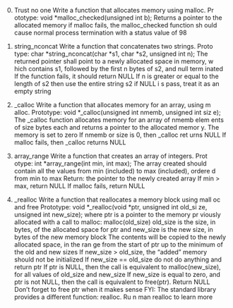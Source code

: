 0. Trust no one Write a function that allocates memory using malloc. Pr   ototype: void *malloc_checked(unsigned int b); Returns a pointer to    the allocated memory if malloc fails, the malloc_checked function sh   ould cause normal process termination with a status value of 98

1. string_nconcat Write a function that concatenates two strings. Proto   type: char *string_nconcat(char *s1, char *s2, unsigned int n); The    returned pointer shall point to a newly allocated space in memory, w   hich contains s1, followed by the first n bytes of s2, and null term   inated If the function fails, it should return NULL If n is greater    or equal to the length of s2 then use the entire string s2 if NULL i   s pass, treat it as an empty string

2. _calloc Write a function that allocates memory for an array, using m   alloc. Prototype: void *_calloc(unsigned int nmemb, unsigned int siz   e); The _calloc function allocates memory for an array of nmemb elem   ents of size bytes each and returns a pointer to the allocated memor   y. The memory is set to zero If nmemb or size is 0, then _calloc ret   urns NULL If malloc fails, then _calloc returns NULL

3. array_range Write a function that creates an array of integers. Prot   otype: int *array_range(int min, int max); The array created should    contain all the values from min (included) to max (included), ordere   d from min to max Return: the pointer to the newly created array If    min > max, return NULL If malloc fails, return NULL

4. _realloc Write a function that reallocates a memory block using mall   oc and free Prototype: void *_realloc(void *ptr, unsigned int old_si   ze, unsigned int new_size); where ptr is a pointer to the memory pr    viously allocated with a call to malloc: malloc(old_size)
   old_size is the size, in bytes, of the allocated space for ptr
   and new_size is the new size, in bytes of the new memory block
   The contents will be copied to the newly allocated space, in the ran   ge from the start of ptr up to the minimum of the old and new sizes
   If new_size > old_size, the “added” memory should not be initialized
   If new_size == old_size do not do anything and return ptr
   If ptr is NULL, then the call is equivalent to malloc(new_size), for   all values of old_size and new_size
   If new_size is equal to zero, and ptr is not NULL, then the call is    equivalent to free(ptr). Return NULL
   Don’t forget to free ptr when it makes sense
   FYI: The standard library provides a different function: realloc. Ru   n man realloc to learn more